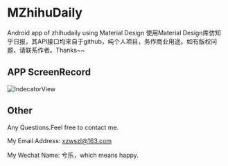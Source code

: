 # MZhihuDaily
Android app of zhihudaily using Material Design
使用Material Design库仿知乎日报，其API接口均来自于github，纯个人项目，务作商业用途。如有版权问题，请联系作者。Thanks~~

APP ScreenRecord
-----
![IndecatorView](https://github.com/xzwszl/MZhihuDaily/blob/master/picture/insta.gif)

Other
-----
Any Questions.Feel free to contact me.

My Email Address: xzwszl@163.com

My Wechat Name: 兮乐，which means happy.
